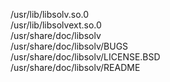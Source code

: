 /usr/lib/libsolv.so.0  
/usr/lib/libsolvext.so.0  
/usr/share/doc/libsolv  
/usr/share/doc/libsolv/BUGS  
/usr/share/doc/libsolv/LICENSE.BSD  
/usr/share/doc/libsolv/README  
